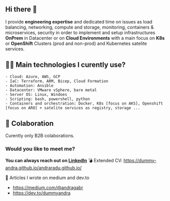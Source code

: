## Hi there 👋



I provide **engineering expertise** and dedicated time on issues as load balancing, networking, compute and storage, monitoring, containers & microservices, security in order to implement and setup infrastructures **OnPrem** in Datacenter or on **Cloud Environments** with a main focus on **K8s** or **OpenShift** Clusters (prod and non-prod) and Kubernetes satelite services.


## 👨‍💻 **Main technologies I curently use?**
 
    - Cloud: Azure, AWS, GCP
    - IaC: Terraform, ARM, Bicep, Cloud Formation
    - Automation: Ansible
    - Datacenter: VMware vSphere, bare metal
    - Server OS: Linux, Windoes
    - Scripting: bash, powershell, python
    - Containers and orchestration: Docker, K8s [focus on AKS], Openshift [focus on ARO] + satelite services as registry, storage ...
    

## 🏢 Colaboration
Curently only B2B colaborations.


### Would you like to **meet me**? 

**You can always reach out on [LinkedIn](https://www.linkedin.com/in/raduandra/)**
💣 Extended CV: https://dummy-andra.github.io/andraradu.github.io/

📝 Articles I wrote on medium and dev.to
- https://medium.com/@andragabr
- https://dev.to/dummyandra
